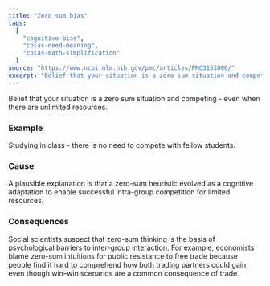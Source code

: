 ```yaml
---
title: "Zero sum bias"
tags:
  [
    "cognitive-bias",
    "cbias-need-meaning",
    "cbias-math-simplification"
  ]
source: "https://www.ncbi.nlm.nih.gov/pmc/articles/PMC3153800/"
excerpt: "Belief that your situation is a zero sum situation and competing - even when there are unlimited resources."
---
```


Belief that your situation is a zero sum situation and competing - even when there are unlimited resources. 

### Example

Studying in class - there is no need to compete with fellow students.

### Cause

A plausible explanation is that a zero-sum heuristic evolved as a cognitive adaptation to enable successful intra-group competition for limited resources.

### Consequences

 Social scientists suspect that zero-sum thinking is the basis of psychological barriers to inter-group interaction.  For example, economists blame zero-sum intuitions for public resistance to free trade because people find it hard to comprehend how both trading partners could gain, even though win–win scenarios are a common consequence of trade.
